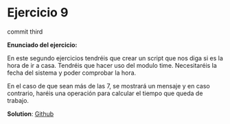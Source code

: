 # Ejercicio 9

commit third

**Enunciado del ejercicio:**

En este segundo ejercicios tendréis que crear un script que nos diga si es la hora de ir a casa. Tendréis que hacer uso del modulo time. Necesitaréis la fecha del sistema y poder comprobar la hora.

En el caso de que sean más de las 7, se mostrará un mensaje y en caso contrario, haréis una operación para calcular el tiempo que queda de trabajo.

**Solution**: [Github](https://github.com/TNTtato/python_projects/blob/main/open_bootcamp/ejercicio9.py)
